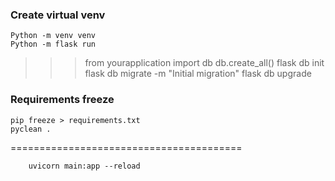 ### Create virtual venv

    Python -m venv venv
    Python -m flask run

> > > from yourapplication import db
> > > db.create_all()
> > > flask db init
> > > flask db migrate -m "Initial migration"
> > > flask db upgrade

### Requirements freeze

    pip freeze > requirements.txt
    pyclean .

========================================

        uvicorn main:app --reload
